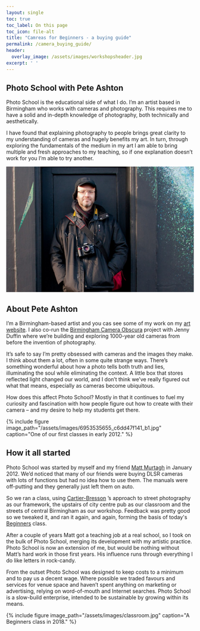 ```yaml
---
layout: single
toc: true
toc_label: On this page
toc_icon: file-alt
title: "Camreas for Beginners - a buying guide"
permalink: /camera_buying_guide/
header:
  overlay_image: /assets/images/workshopsheader.jpg
excerpt: ' '
---
```



## Photo School with Pete Ashton

Photo School is the educational side of what I do. I’m an artist based in Birmingham who works with cameras and photography. This requires me to have a solid and in-depth knowledge of photography, both technically and aesthetically.

I have found that explaining photography to people brings great clarity to my understanding of cameras and hugely benefits my art. In turn, through exploring the fundamentals of the medium in my art I am able to bring multiple and fresh approaches to my teaching, so if one explanation doesn’t work for you I’m able to try another.

![](/assets/images/8216663059_ac4f8d4c1b_b.jpg)

## About Pete Ashton

I’m a Birmingham-based artist and you cas see some of my work on my [art website](http://art.peteashton.com). I also co-run the [Birmingham Camera Obscura](http://bhamobscura.com) project with Jenny Duffin where we’re building and exploring 1000-year old cameras from before the invention of photography.

It’s safe to say I’m pretty obsessed with cameras and the images they make. I think about them a lot, often in some quite strange ways. There’s something wonderful about how a photo tells both truth and lies, illuminating the soul while eliminating the context. A little box that stores reflected light changed our world, and I don’t think we’ve really figured out what that means, especially as cameras become ubiquitous.

How does this affect Photo School? Mostly in that it continues to fuel my curiosity and fascination with how people figure out how to create with their camera – and my desire to help my students get there.

{% include figure image_path="/assets/images/6953535655_c6dd47f141_b1.jpg" caption="One of our first classes in early 2012." %}

## How it all started

Photo School was started by myself and my friend [Matt Murtagh](https://twitter.com/mattmurtagh) in January 2012. We’d noticed that many of our friends were buying DLSR cameras with lots of functions but had no idea how to use them. The manuals were off-putting and they generally just left them on auto.

So we ran a class, using [Cartier-Bresson](https://en.wikipedia.org/wiki/Henri_Cartier-Bresson) ’s approach to street photography as our framework, the upstairs of city centre pub as our classroom and the streets of central Birmingham as our workshop. Feedback was pretty good so we tweaked it, and ran it again, and again, forming the basis of today's [Beginners](/beginners-photography/) class.  

After a couple of years Matt got a teaching job at a real school, so I took on the bulk of Photo School, merging its development with my artistic practice. Photo School is now an extension of me, but would be nothing without Matt’s hard work in those first years. His influence runs through everything I do like letters in rock-candy.

From the outset Photo School was designed to keep costs to a minimum and to pay us a decent wage. Where possible we traded favours and services for venue space and haven’t spent anything on marketing or advertising, relying on word-of-mouth and Internet searches. Photo School is a slow-build enterprise, intended to be sustainable by growing within its means.

{% include figure image_path="/assets/images/classroom.jpg" caption="A Beginners class in 2018." %}
